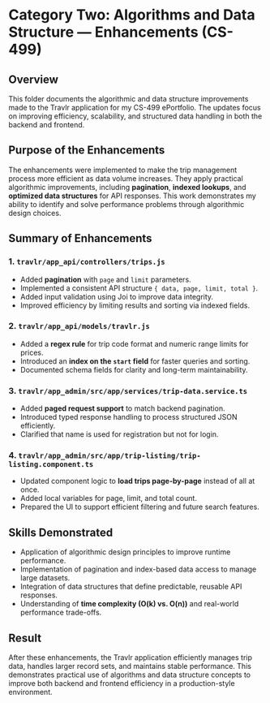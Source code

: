 # Category Two: Algorithms and Data Structure — Enhancements (CS-499) 

## Overview 
This folder documents the algorithmic and data structure improvements made to the Travlr application for my CS-499 ePortfolio. The updates focus on improving efficiency, scalability, and structured data handling in both the backend and frontend. 

## Purpose of the Enhancements 
The enhancements were implemented to make the trip management process more efficient as data volume increases. They apply practical algorithmic improvements, including **pagination**, **indexed lookups**, and **optimized data structures** for API responses. This work demonstrates my ability to identify and solve performance problems through algorithmic design choices.

## Summary of Enhancements 

### **1. `travlr/app_api/controllers/trips.js`** 
- Added **pagination** with `page` and `limit` parameters.
- Implemented a consistent API structure `{ data, page, limit, total }`.
- Added input validation using Joi to improve data integrity.
- Improved efficiency by limiting results and sorting via indexed fields.

### **2. `travlr/app_api/models/travlr.js`** 
- Added a **regex rule** for trip code format and numeric range limits for prices.
- Introduced an **index on the `start` field** for faster queries and sorting.
- Documented schema fields for clarity and long-term maintainability.

### **3. `travlr/app_admin/src/app/services/trip-data.service.ts`** 
- Added **paged request support** to match backend pagination.
- Introduced typed response handling to process structured JSON efficiently.
- Clarified that name is used for registration but not for login.

### **4. `travlr/app_admin/src/app/trip-listing/trip-listing.component.ts`** 
- Updated component logic to **load trips page-by-page** instead of all at once.
- Added local variables for page, limit, and total count.
- Prepared the UI to support efficient filtering and future search features.

## Skills Demonstrated 
- Application of algorithmic design principles to improve runtime performance.
- Implementation of pagination and index-based data access to manage large datasets.
- Integration of data structures that define predictable, reusable API responses.
- Understanding of **time complexity (O(k) vs. O(n))** and real-world performance trade-offs.

## Result 
After these enhancements, the Travlr application efficiently manages trip data, handles larger record sets, and maintains stable performance. This demonstrates practical use of algorithms and data structure concepts to improve both backend and frontend efficiency in a production-style environment.

